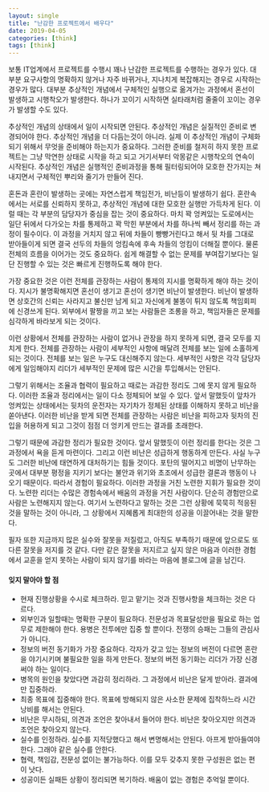 ```yaml
---
layout: single
title: "난감한 프로젝트에서 배우다"
date: 2019-04-05
categories: [think]
tags: [think]
---
```


보통 IT업계에서 프로젝트를 수행시 꽤나 난감한 프로젝트를 수행하는 경우가 있다. 대부분 요구사항의 명확하지 않거나 자주 바뀌거나, 지나치게 복잡해지는 경우로 시작하는 경우가 많다. 대부분 추상적인 개념에서 구체적인 실행으로 옮겨가는 과정에서 혼선이 발생하고 시행착오가 발생한다. 하나가 꼬이기 시작하면 실타래처럼 줄줄이 꼬이는 경우가 발생할 수도 있다.

추상적인 개념의 상태에서 일이 시작되면 안된다. 추상적인 개념은 실질적인 준비로 변경되어야 한다. 추상적인 개념을 더 다듬는것이 아니라. 실제 이 추상적인 개념이 구체화되기 위해서 무엇을 준비해야 하는지가 중요하다. 그러한 준비를 철저히 하지 못한 프로젝트는 그냥 막연한 상태로 시작을 하고 되고 거기서부터 악몽같은 시행착오의 연속이 시작된다. 추상적인 개념은 실행적인 준비과정을 통해 필터링되어야 모호한 잔가지는 쳐내지면서 구체적인 뿌리와 줄기가 만들어 진다.

혼돈과 혼란이 발생하는 곳에는 자연스럽게 책임전가, 비난등이 발생하기 쉽다. 혼란속에서는 서로를 신뢰하지 못하고, 추상적인 개념에 대한 모호한 실행만 가득차게 된다. 이럴 때는 각 부분의 담당자가 중심을 잡는 것이 중요하다. 마치 꽉 엉켜있는 도로에서는 일단 뒤에서 다가오는 차를 통제하고 꽉 막힌 부분에서 차를 하나씩 빼서 정리를 하는 과정이 필수이다. 이 과정을 거치지 않고 뒤에 차들이 빵빵거린다고 해서 뒷 차를 그대로 받아들이게 되면 결국 선두의 차들의 엉킴속에 후속 차들의 엉킴이 더해질 뿐이다. 물론 전체의 흐름을 이어가는 것도 중요하다. 쉽게 해결할 수 없는 문제를 부여잡기보다는 일단 진행할 수 있는 것은 빠르게 진행하도록 해야 한다.

가장 중요한 것은 이런 전체를 관장하는 사람이 통제의 지시를 명확하게 해야 하는 것이다. 지시가 불명확해지면 혼선이 생기고 혼선이 생기면 비난이 발생한다. 비난이 발생하면 상호간의 신뢰는 사라지고 불신만 남게 되고 자신에게 불똥이 튀지 않도록 책임회피에 신경쓰게 된다. 외부에서 팔짱을 끼고 보는 사람들은 조롱을 하고, 책임자들은 문제를 심각하게 바라보게 되는 것이다.

이런 상황에서 전체를 관장하는 사람이 없거나 관장을 하지 못하게 되면, 결국 모두를 지치게 한다. 전체를 관장하는 사람이 세부적인 사항에 매달려 전체를 보는 일에 소홀하게 되는 것이다. 전체를 보는 일은 누구도 대신해주지 않는다. 세부적인 사항은 각각 담당자에게 일임해야지 리더가 세부적인 문제에 많은 시간을 투입해서는 안된다.

그렇기 위해서는 조율과 협력이 필요하고 때로는 과감한 정리도 그에 못지 않게 필요하다. 이러한 조율과 정리에서는 일이 다소 정체되어 보일 수 있다. 앞서 말했듯이 앞차가 엉켜있는 상태에서는 뒷차의 운전자는 자기차가 정체된 상태를 이해하지 못하고 비난을 쏟아낸다. 이러한 비난을 받게 되면 전체를 관장하는 사람은 비난을 피하고자 뒷차의 진입을 허용하게 되고 그것이 점점 더 엉키게 만드는 결과를 초래한다.

그렇기 때문에 과감한 정리가 필요한 것이다. 앞서 말했듯이 이런 정리를 한다는 것은 그 과정에서 욕을 듣게 마련이다. 그리고 이런 비난은 성급하게 행동하게 만든다. 사실 누구도 그러한 비난에 태연하게 대처하기는 힘들 것이다. 포탄의 떨어지고 비명이 난무하는 곳에서 대부분 평정을 지키기 보다는 불안과 위기와 초조에서 성급한 결론과 행동이 나오기 때문이다. 따라서 경험이 필요하다. 이러한 과정을 거친 노련한 지휘가 필요한 것이다. 노련한 리더는 수많은 경험속에서 배움의 과정을 거친 사람이다. 단순히 경험만으로 사람은 노련해지지 않는다. 여기서 노련하다고 말하는 것은 그런 상황에 묵묵히 적응된 것을 말하는 것이 아니라, 그 상황에서 지혜롭게 최대한의 성공을 이끌어내는 것을 말한다.

필자 또한 지금까지 많은 실수와 잘못을 저질렀고, 아직도 부족하기 때문에 앞으로도 또 다른 잘못을 저지를 것 같다. 다만 같은 잘못을 저지르고 싶지 않은 마음과 이러한 경험에서 교훈을 얻지 못하는 사람이 되지 않기를 바라는 마음에 블로그에 글을 남긴다.

#### 잊지 말아야 할 점

-   현재 진행상황을 수시로 체크하라. 믿고 맡기는 것과 진행사항을 체크하는 것은 다르다.
-   외부인과 일할때는 명확한 구분이 필요하다. 전문성과 목표달성만을 필요로 하는 업무로 제한해야 한다. 용병은 전투에만 집중 할 뿐이다. 전쟁의 승패는 그들의 관심사가 아니다.
-   정보의 버전 동기화가 가장 중요하다. 각자가 갖고 있는 정보의 버전이 다르면 혼란을 야기시키며 불필요한 일을 하게 만든다. 정보의 버전 동기화는 리더가 가장 신경써야 하는 일이다.
-   병목의 원인을 찾았다면 과감히 정리하라. 그 과정에서 비난은 달게 받아라. 결과에만 집중하라.
-   최종 목표에 집중해야 한다. 목표에 방해되지 않은 사소한 문제에 집착하느라 시간낭비를 해서는 안된다.
-   비난은 무시하되, 의견과 조언은 찾아내서 들어야 한다. 비난은 찾아오지만 의견과 조언은 찾아오지 않는다.
-   실수를 인정하라. 실수를 지적당했다고 해서 변명해서는 안된다. 아프게 받아들여야 한다. 그래야 같은 실수를 안한다.
-   협력, 책임감, 전문성 없이는 불가능하다. 이를 모두 갖추지 못한 구성원은 없는 편이 낫다.
-   성공이든 실패든 상황이 정리되면 복기하라. 배움이 없는 경험은 추억일 뿐이다.
